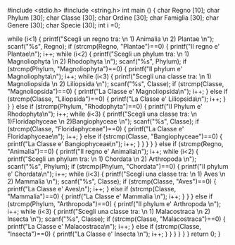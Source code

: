#include <stdio.h>
#include <string.h>
int main ()
{
char Regno [10];
char Phylum [30];
char Classe [30];
char Ordine [30];
char Famiglia [30];
char Genere [30];
char Specie [30];
int i =0;

while (i<1)
    {
        printf("Scegli un regno tra: \n 1) Animalia \n 2) Plantae \n");
        scanf("%s", Regno);
        if (strcmp(Regno, "Plantae")==0)
        {
        printf("Il regno e' Plantae\n");
        i++;
        while (i<2)
            {
            printf("Scegli un phylum tra: \n 1) Magnoliophyta \n 2) Rhodophyta \n");
            scanf("%s", Phylum);
            if (strcmp(Phylum, "Magnoliophyta")==0)
            {
            printf("Il phylum e' Magnoliophyta\n");
            i++;
            while (i<3)
                {
                printf("Scegli una classe tra: \n 1) Magnoliopsida \n 2) Liliopsida \n");
                scanf("%s", Classe);
                if (strcmp(Classe, "Magnoliopsida")==0)
                {
                printf("La Classe e' Magnoliopsida\n");
                i++;
                }
                else if (strcmp(Classe, "Liliopsida")==0)
                {
                printf("La Classe e' Liliopsida\n");
                i++;
                }
                }
            }
            else if (strcmp(Phylum, "Rhodophyta")==0)
            {
            printf("Il Phylum e' Rhodophyta\n");
            i++;
            while (i<3)
                {
                printf("Scegli una classe tra: \n 1)Floridaphyceae \n 2)Bangiophyceae  \n");
                scanf("%s", Classe);
                if (strcmp(Classe, "Floridaphyceae")==0)
                {
                printf("La Classe e' Floridaphyceae\n");
                i++;
                }
                else if (strcmp(Classe, "Bangiophyceae")==0)
                {
                printf("La Classe e' Bangiophyceae\n");
                i++;
                }
                }
            }
            }
        }
        else if (strcmp(Regno, "Animalia")==0)
        {
        printf("Il regno e' Animalia\n");
        i++;
        while (i<2)
            {
            printf("Scegli un phylum tra: \n 1) Chordata \n 2) Arthropoda \n");
            scanf("%s", Phylum);
            if (strcmp(Phylum, "Chordata")==0)
            {
            printf("Il phylum e' Chordata\n");
            i++;
            while (i<3)
                {
                printf("Scegli una classe tra: \n 1) Aves \n 2) Mammalia  \n");
                scanf("%s", Classe);
                if (strcmp(Classe, "Aves")==0)
                {
                printf("La Classe e' Aves\n");
                i++;
                }
                else if (strcmp(Classe, "Mammalia")==0)
                {
                printf("La Classe e' Mammalia \n");
                i++;
                }
                }
            }
            else if (strcmp(Phylum, "Arthropoda")==0)
            {
            printf("Il phylum e' Arthropoda \n");
            i++;
            while (i<3)
                {
                printf("Scegli una classe tra: \n 1) Malacostraca \n 2) Insecta  \n");
                scanf("%s", Classe);
                if (strcmp(Classe, "Malacostraca")==0)
                {
                printf("La Classe e' Malacostraca\n");
                i++;
                }
                else if (strcmp(Classe, "Insecta")==0)
                {
                printf("La Classe e' Insecta \n");
                i++;
                }
                }
            }
            }
        }
    }
return 0;
}

